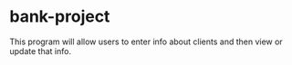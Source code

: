 # bank-project
This program will allow users to enter info about clients and then view or update that info.
